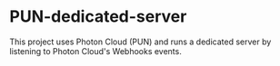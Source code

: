 # PUN-dedicated-server
This project uses Photon Cloud (PUN) and runs a dedicated server by listening to Photon Cloud's Webhooks events.
